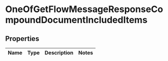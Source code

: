 # OneOfGetFlowMessageResponseCompoundDocumentIncludedItems

## Properties
Name | Type | Description | Notes
------------ | ------------- | ------------- | -------------
